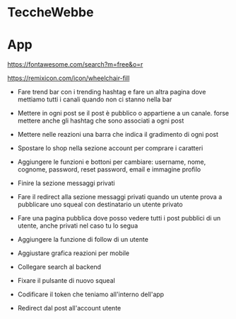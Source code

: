 # TeccheWebbe

# App

https://fontawesome.com/search?m=free&o=r

https://remixicon.com/icon/wheelchair-fill

- Fare trend bar con i trending hashtag e fare un altra pagina dove mettiamo tutti i canali quando non ci stanno nella bar

- Mettere in ogni post se il post è pubblico o appartiene a un canale. forse mettere anche gli hashtag che sono associati a ogni post

- Mettere nelle reazioni una barra che indica il gradimento di ogni post

- Spostare lo shop nella sezione account per comprare i caratteri

- Aggiungere le funzioni e bottoni per cambiare: username, nome, cognome, password, reset password, email e immagine profilo

- Finire la sezione messaggi privati

- Fare il redirect alla sezione messaggi privati quando un utente prova a pubblicare uno squeal con destinatario un utente privato

- Fare una pagina pubblica dove posso vedere tutti i post pubblici di un utente, anche privati nel caso tu lo segua

- Aggiungere la funzione di follow di un utente

- Aggiustare grafica reazioni per mobile

- Collegare search al backend

- Fixare il pulsante di nuovo squeal

- Codificare il token che teniamo all'interno dell'app

- Redirect dal post all'account utente
